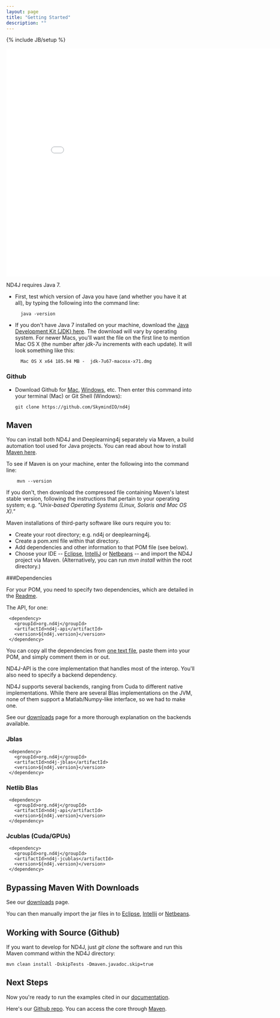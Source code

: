 ```yaml
---
layout: page
title: "Getting Started"
description: ""
---
```

{% include JB/setup %}

<iframe width="840" height="610" src="//www.youtube.com/embed/D0TrW9ht2Qo" frameborder="0" allowfullscreen></iframe>

ND4J requires Java 7.

* First, test which version of Java you have (and whether you have it at all), by typing the following into the command line:

		java -version

* If you don't have Java 7 installed on your machine, download the [Java Development Kit (JDK) here](http://www.oracle.com/technetwork/java/javase/downloads/jdk7-downloads-1880260.html). The download will vary by operating system. For newer Macs, you'll want the file on the first line to mention Mac OS X (the number after *jdk-7u* increments with each update). It will look something like this:

		Mac OS X x64 185.94 MB -  jdk-7u67-macosx-x71.dmg

### Github

* Download Github for [Mac](https://mac.github.com/), [Windows](https://windows.github.com/), etc. Then enter this command into your terminal (Mac) or Git Shell (Windows):

      git clone https://github.com/SkymindIO/nd4j

## Maven

You can install both ND4J and Deeplearning4j separately via Maven, a build automation tool used for Java projects. You can read about how to install [Maven here](https://maven.apache.org/download.cgi). 

To see if Maven is on your machine, enter the following into the command line:

		mvn --version

If you don't, then download the compressed file containing Maven's latest stable version, following the instructions that pertain to your operating system; e.g. *"Unix-based Operating Systems (Linux, Solaris and Mac OS X)."* 

Maven installations of third-party software like ours require you to: 

* Create your root directory; e.g. nd4j or deeplearning4j.
* Create a pom.xml file within that directory.
* Add dependencies and other information to that POM file (see below).
* Choose your IDE -- [Eclipse](http://books.sonatype.com/m2eclipse-book/reference/creating-sect-importing-projects.html), [IntelliJ](https://www.jetbrains.com/idea/help/importing-project-from-maven-model.html) or [Netbeans](http://wiki.netbeans.org/MavenBestPractices) -- and import the ND4J project via Maven. (Alternatively, you can run *mvn install* within the root directory.)

###Dependencies

For your POM, you need to specify two dependencies, which are detailed in the [Readme](https://github.com/SkymindIO/nd4j/blob/master/README.md). 

The API, for one:

	 <dependency>
	   <groupId>org.nd4j</groupId>
	   <artifactId>nd4j-api</artifactId>
	   <version>${nd4j.version}</version>
	 </dependency>

You can copy all the dependencies from [one text file](../pomtext.txt), paste them into your POM, and simply comment them in or out.

ND4J-API is the core implementation that handles most of the interop. You'll also need to specify a backend dependency. 

ND4J supports several backends, ranging from Cuda to different native implementations. While there are several Blas implementations on the JVM, none of them support a Matlab/Numpy-like interface, so we had to make one. 

See our [downloads](http://nd4j.org/downloads.html) page for a more thorough explanation on the backends available.
    
### Jblas

	 <dependency>
	   <groupId>org.nd4j</groupId>
	   <artifactId>nd4j-jblas</artifactId>
	   <version>${nd4j.version}</version>
	 </dependency>
  
### Netlib Blas
 
	 <dependency>
	   <groupId>org.nd4j</groupId>
	   <artifactId>nd4j-api</artifactId>
	   <version>${nd4j.version}</version>
	 </dependency>

### Jcublas (Cuda/GPUs)

	 <dependency>
	   <groupId>org.nd4j</groupId>
	   <artifactId>nd4j-jcublas</artifactId>
	   <version>${nd4j.version}</version>
	 </dependency>

## Bypassing Maven With Downloads

See our [downloads](http://nd4j.org/downloads.html) page.

You can then manually import the jar files in to [Eclipse](http://stackoverflow.com/questions/3280353/how-to-import-a-jar-in-eclipse), [Intellij](http://stackoverflow.com/questions/1051640/correct-way-to-add-lib-jar-to-an-intellij-idea-project) or [Netbeans](http://gpraveenkumar.wordpress.com/2009/06/17/abc-to-import-a-jar-file-in-netbeans-6-5/).

## Working with Source (Github)

If you want to develop for ND4J, just *git clone* the software and run this Maven command within the ND4J directory:

    mvn clean install -DskipTests -Dmaven.javadoc.skip=true

## Next Steps

Now you're ready to run the examples cited in our [documentation](../elementwise.html).

Here's our [Github repo](https://github.com/SkymindIO/nd4j). You can access the core through [Maven](http://maven.apache.org/download.cgi).
